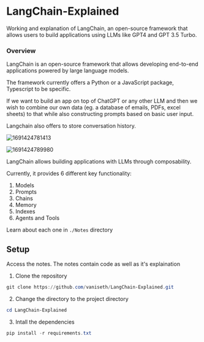 # LangChain-Explained

Working and explanation of LangChain, an open-source framework that allows users to build applications using LLMs like GPT4 and GPT 3.5 Turbo.

### Overview

LangChain is an open-source framework that allows developing end-to-end applications powered by large language models.

The framework currently offers a Python or a JavaScript package, Typescript to be specific.

If we want to build an app on top of ChatGPT or any other LLM and then we wish to combine our own data (eg. a database of emails, PDFs, excel sheets) to that while also constructing prompts based on basic user input.

Langchain also offers to store conversation history.

![1691424781413](https://github.com/vaniseth/LangChain-Explained/assets/74897823/766ebd23-1ef0-49c7-846a-90c1b8cf07c2)


![1691424789980](https://github.com/vaniseth/LangChain-Explained/assets/74897823/7f209393-18b3-46c6-a0e7-095f11ae2f71)


LangChain allows building applications with LLMs through composability.

Currently, it provides 6 different key functionality:

1. Models
2. Prompts
3. Chains
4. Memory
5. Indexes
6. Agents and Tools

Learn about each one in ```./Notes``` directory

## Setup

Access the notes. The notes contain code as well as it's explaination

1. Clone the repository

```powershell
git clone https://github.com/vaniseth/LangChain-Explained.git
```

2. Change the directory to the project directory

```powershell
cd LangChain-Explained
```

3. Intall the dependencies

```powershell
pip install -r requirements.txt 
```
